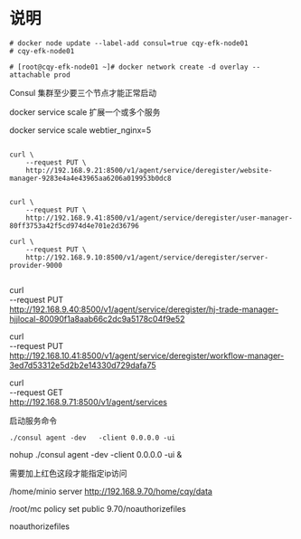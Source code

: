 # 说明

```
# docker node update --label-add consul=true cqy-efk-node01 
# cqy-efk-node01

# [root@cqy-efk-node01 ~]# docker network create -d overlay --attachable prod
```

Consul 集群至少要三个节点才能正常启动

docker service scale 扩展一个或多个服务

docker service scale webtier_nginx=5


```

curl \
    --request PUT \
    http://192.168.9.21:8500/v1/agent/service/deregister/website-manager-9283e4a4e43965aa6206a019953b0dc8


curl \
    --request PUT \
    http://192.168.9.41:8500/v1/agent/service/deregister/user-manager-80ff3753a42f5cd974d4e701e2d36796

curl \
    --request PUT \
    http://192.168.9.10:8500/v1/agent/service/deregister/server-provider-9000
	
```

curl \
    --request PUT \
    http://192.168.9.40:8500/v1/agent/service/deregister/hj-trade-manager-hjjlocal-80090f1a8aab66c2dc9a5178c04f9e52
	
curl \
    --request PUT \
    http://192.168.10.41:8500/v1/agent/service/deregister/workflow-manager-3ed7d53312e5d2b2e14330d729dafa75



curl \
    --request GET \
    http://192.168.9.71:8500/v1/agent/services
	
	
启动服务命令 

	./consul agent -dev   -client 0.0.0.0 -ui

nohup ./consul agent -dev   -client 0.0.0.0 -ui  &

需要加上红色这段才能指定ip访问

/home/minio server http://192.168.9.70/home/cqy/data

/root/mc policy set public 9.70/noauthorizefiles

noauthorizefiles

